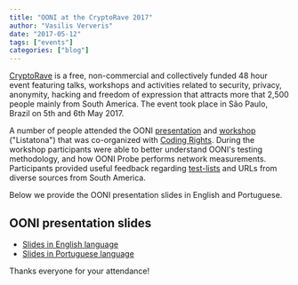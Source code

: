 ```yaml
---
title: "OONI at the CryptoRave 2017"
author: "Vasilis Ververis"
date: "2017-05-12"
tags: ["events"]
categories: ["blog"]
---
```


[CryptoRave](https://cryptorave.org/) is a free, non-commercial and
collectively funded 48 hour event featuring talks, workshops and activities
related to security, privacy, anonymity, hacking and freedom of expression that
attracts more that 2,500 people mainly from South America. The event took place
in São Paulo, Brazil on 5th and 6th May 2017.

A number of people attended the OONI
[presentation](https://cpa.cryptorave.org/pt-BR/CR2017/public/events/43) and
[workshop](https://cpa.cryptorave.org/pt-BR/CR2017/public/events/112)
("Listatona") that was co-organized with [Coding Rights](https://www.codingrights.org/).
During the workshop participants were able to
better understand OONI's testing methodology, and how OONI Probe performs
network measurements. Participants provided useful feedback regarding
[test-lists](https://ooni.org/get-involved/contribute-test-lists/)
and URLs from diverse sources from South America.

Below we provide the OONI presentation slides in English and Portuguese.

## OONI presentation slides

* [Slides in English language](/documents/cryptorave2017-slides/OONI-CryptoRave-2017-EN.pdf)
* [Slides in Portuguese language](/documents/cryptorave2017-slides/OONI-CryptoRave-2017-PT.pdf)

Thanks everyone for your attendance!
